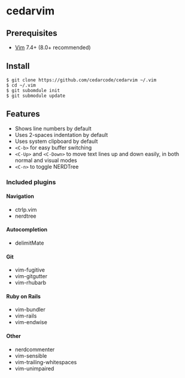 # cedarvim

## Prerequisites

* [Vim](https://github.com/vim/vim) 7.4+ (8.0+ recommended)

## Install

```
$ git clone https://github.com/cedarcode/cedarvim ~/.vim
$ cd ~/.vim
$ git subomdule init
$ git submodule update
```

## Features

* Shows line numbers by default
* Uses 2-spaces indentation by default
* Uses system clipboard by default
* `<C-b>` for easy buffer switching
* `<C-Up>` and `<C-Down>` to move text lines up and down easily, in both normal and visual modes
* `<C-n>` to toggle NERDTree

### Included plugins

#### Navigation

* ctrlp.vim
* nerdtree

#### Autocompletion

* delimitMate

#### Git

* vim-fugitive
* vim-gitgutter
* vim-rhubarb

#### Ruby on Rails

* vim-bundler
* vim-rails
* vim-endwise

#### Other

* nerdcommenter
* vim-sensible
* vim-trailing-whitespaces
* vim-unimpaired
